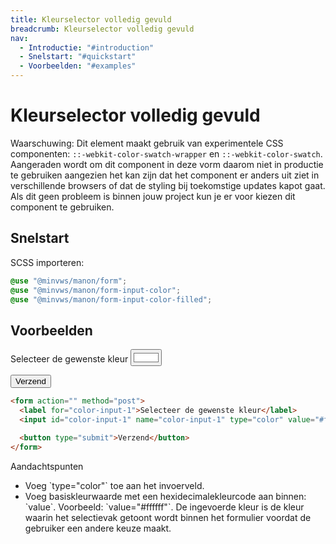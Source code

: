 ```yaml
---
title: Kleurselector volledig gevuld
breadcrumb: Kleurselector volledig gevuld
nav:
  - Introductie: "#introduction"
  - Snelstart: "#quickstart"
  - Voorbeelden: "#examples"
---
```


<h1 id="introduction">Kleurselector volledig gevuld</h1>

<p class="warning" role="group" aria-label="waarschuwing">
  <span>Waarschuwing:</span> Dit element maakt gebruik van experimentele CSS componenten:
  <code>::-webkit-color-swatch-wrapper</code> en <code>::-webkit-color-swatch</code>.
  Aangeraden wordt om dit component in deze vorm daarom niet in productie te gebruiken
  aangezien het kan zijn dat het component er anders uit ziet in verschillende browsers of dat
  de styling bij toekomstige updates kapot gaat. Als dit geen probleem is binnen jouw project
  kun je er voor kiezen dit component te gebruiken.
</p>

<h2 id="quickstart">Snelstart</h2>

SCSS importeren:

```scss
@use "@minvws/manon/form";
@use "@minvws/manon/form-input-color";
@use "@minvws/manon/form-input-color-filled";
```

<h2 id="examples">Voorbeelden</h2>

<form action="" method="post">
  <label for="color-input-1">Selecteer de gewenste kleur</label>
  <input id="color-input-1" name="color-input-1" type="color" value="#ffffff" />

<button type="submit">Verzend</button>

</form>

```html
<form action="" method="post">
  <label for="color-input-1">Selecteer de gewenste kleur</label>
  <input id="color-input-1" name="color-input-1" type="color" value="#ffffff" />

  <button type="submit">Verzend</button>
</form>
```

<div class="explanation" role="group" aria-label="Toelichting">
  <span>Aandachtspunten</span>
  <ul>
    <li>
      Voeg `type="color"` toe aan het invoerveld.
    </li>
    <li>
      Voeg basiskleurwaarde met een hexidecimalekleurcode aan binnen: `value`.
      Voorbeeld: `value="#ffffff"`. De ingevoerde kleur is de kleur waarin het
      selectievak getoont wordt binnen het formulier voordat de gebruiker een
      andere keuze maakt.
    </li>
  </ul>
</div>
